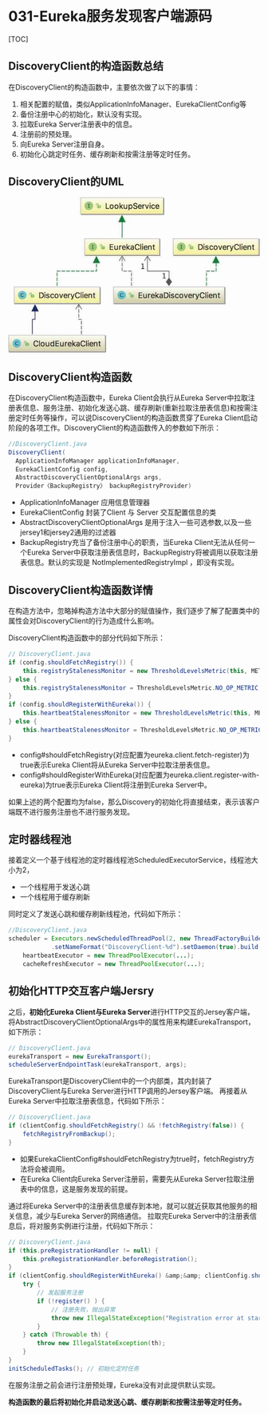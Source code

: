 # 031-Eureka服务发现客户端源码

[TOC]

## DiscoveryClient的构造函数总结

在DiscoveryClient的构造函数中，主要依次做了以下的事情：

1. 相关配置的赋值，类似ApplicationInfoManager、EurekaClientConfig等
2. 备份注册中心的初始化，默认没有实现。
3. 拉取Eureka Server注册表中的信息。
4. 注册前的预处理。
5. 向Eureka Server注册自身。
6. 初始化心跳定时任务、缓存刷新和按需注册等定时任务。

## DiscoveryClient的UML

<img src="../../../../assets/image-20210127205646214.png" alt="image-20210127205646214" style="zoom:67%;" />

## DiscoveryClient构造函数

在DiscoveryClient构造函数中，Eureka Client会执行从Eureka Server中拉取注册表信息、服务注册、初始化发送心跳、缓存刷新(重新拉取注册表信息)和按需注册定时任务等操作，可以说DiscoveryClient的构造函数贯穿了Eureka Client启动阶段的各项工作。DiscoveryClient的构造函数传入的参数如下所示：

```java
//DiscoveryClient.java
DiscoveryClient(
  ApplicationInfoManager applicationInfoManager, 
  EurekaClientConfig config, 
  AbstractDiscoveryClientOptionalArgs args, 
  Provider〈BackupRegistry〉 backupRegistryProvider)
```

- ApplicationInfoManager 应用信息管理器
- EurekaClientConfig 封装了Client 与 Server 交互配置信息的类
- AbstractDiscoveryClientOptionalArgs 是用于注入一些可选参数,以及一些jersey1和jersey2通用的过滤器
- BackupRegistry充当了备份注册中心的职责，当Eureka Client无法从任何一个Eureka Server中获取注册表信息时，BackupRegistry将被调用以获取注册表信息。默认的实现是 NotImplementedRegistryImpl ，即没有实现。

## DiscoveryClient构造函数详情

在构造方法中，忽略掉构造方法中大部分的赋值操作，我们逐步了解了配置类中的属性会对DiscoveryClient的行为造成什么影响。

DiscoveryClient构造函数中的部分代码如下所示：

```java
// DiscoveryClient.java
if (config.shouldFetchRegistry()) {
    this.registryStalenessMonitor = new ThresholdLevelsMetric(this, METRIC_REGISTRY_PREFIX + "lastUpdateSec_", new long[]{15L, 30L, 60L, 120L, 240L, 480L});
} else {
    this.registryStalenessMonitor = ThresholdLevelsMetric.NO_OP_METRIC;
}
if (config.shouldRegisterWithEureka()) {
    this.heartbeatStalenessMonitor = new ThresholdLevelsMetric(this, METRIC_REGISTRATION_PREFIX + "lastHeartbeatSec_", new long[]{15L, 30L, 60L, 120L, 240L, 480L});
} else {
    this.heartbeatStalenessMonitor = ThresholdLevelsMetric.NO_OP_METRIC;
}
```

- config#shouldFetchRegistry(对应配置为eureka.client.fetch-register)为true表示Eureka Client将从Eureka Server中拉取注册表信息。
- config#shouldRegisterWithEureka(对应配置为eureka.client.register-with-eureka)为true表示Eureka Client将注册到Eureka Server中。

如果上述的两个配置均为false，那么Discovery的初始化将直接结束，表示该客户端既不进行服务注册也不进行服务发现。

## 定时器线程池

接着定义一个基于线程池的定时器线程池ScheduledExecutorService，线程池大小为2，

- 一个线程用于发送心跳
- 一个线程用于缓存刷新

同时定义了发送心跳和缓存刷新线程池，代码如下所示：

```java
//DiscoveryClient.java
scheduler = Executors.newScheduledThreadPool(2, new ThreadFactoryBuilder()
            .setNameFormat("DiscoveryClient-%d").setDaemon(true).build());
    heartbeatExecutor = new ThreadPoolExecutor(...);
    cacheRefreshExecutor = new ThreadPoolExecutor(...);
```

## 初始化HTTP交互客户端Jersry

之后，**初始化Eureka Client与Eureka Server**进行HTTP交互的Jersey客户端，将AbstractDiscoveryClientOptionalArgs中的属性用来构建EurekaTransport，如下所示：

```java
// DiscoveryClient.java
eurekaTransport = new EurekaTransport();
scheduleServerEndpointTask(eurekaTransport, args);
```

EurekaTransport是DiscoveryClient中的一个内部类，其内封装了DiscoveryClient与Eureka Server进行HTTP调用的Jersey客户端。
再接着从Eureka Server中拉取注册表信息，代码如下所示：

```java
// DiscoveryClient.java
if (clientConfig.shouldFetchRegistry() && !fetchRegistry(false)) {
    fetchRegistryFromBackup();
}
```

- 如果EurekaClientConfig#shouldFetchRegistry为true时，fetchRegistry方法将会被调用。
- 在Eureka Client向Eureka Server注册前，需要先从Eureka Server拉取注册表中的信息，这是服务发现的前提。

通过将Eureka Server中的注册表信息缓存到本地，就可以就近获取其他服务的相关信息，减少与Eureka Server的网络通信。
拉取完Eureka Server中的注册表信息后，将对服务实例进行注册，代码如下所示：

```java
// DiscoveryClient.java
if (this.preRegistrationHandler != null) {
    this.preRegistrationHandler.beforeRegistration();
}
if (clientConfig.shouldRegisterWithEureka() &amp;&amp; clientConfig.shouldEnforceRegistrationAtInit()) {
    try {
        // 发起服务注册
        if (!register() ) {
            // 注册失败，抛出异常
            throw new IllegalStateException("Registration error at startup. Invalid server response.");
        }
    } catch (Throwable th) {
        throw new IllegalStateException(th);
    }
}
initScheduledTasks(); // 初始化定时任务
```

在服务注册之前会进行注册预处理，Eureka没有对此提供默认实现。

**构造函数的最后将初始化并启动发送心跳、缓存刷新和按需注册等定时任务。**
